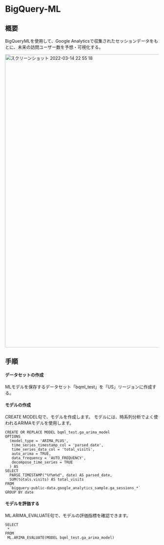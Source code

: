 # BigQuery-ML

## 概要
BigQueryMLを使用して、Google Analyticsで収集されたセッションデータをもとに、未来の訪問ユーザー数を予想・可視化する。

<img width="957" alt="スクリーンショット 2022-03-14 22 55 18" src="https://user-images.githubusercontent.com/55085752/158186646-10276be8-18ad-4958-a74b-7670ab0d0c19.png">


## 手順
#### データセットの作成
MLモデルを保存するデータセット「bqml_test」を「US」リージョンに作成する。
#### モデルの作成
CREATE MODEL句で、モデルを作成します。
モデルには、時系列分析でよく使われるARIMAモデルを使用します。
```
CREATE OR REPLACE MODEL bqml_test.ga_arima_model
OPTIONS
  (model_type = 'ARIMA_PLUS',
   time_series_timestamp_col = 'parsed_date',
   time_series_data_col = 'total_visits',
   auto_arima = TRUE,
   data_frequency = 'AUTO_FREQUENCY',
   decompose_time_series = TRUE
  ) AS
SELECT
  PARSE_TIMESTAMP("%Y%m%d", date) AS parsed_date,
  SUM(totals.visits) AS total_visits
FROM
  `bigquery-public-data.google_analytics_sample.ga_sessions_*`
GROUP BY date
```
#### モデルを評価する
ML.ARIMA_EVALUATE句で、モデルの評価指標を確認できます。
```
SELECT
 *
FROM
 ML.ARIMA_EVALUATE(MODEL bqml_test.ga_arima_model)
```

